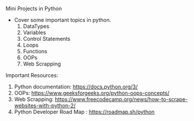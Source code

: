 Mini Projects in Python 
- Cover some important topics in python.
  1. DataTypes
  2. Variables
  3. Control Statements
  4. Loops
  5. Functions
  6. OOPs
  7. Web Scrapping
  
Important Resources:
  
  1. Python documentation: https://docs.python.org/3/
  2. OOPs: https://www.geeksforgeeks.org/python-oops-concepts/
  3. Web Scrapping: https://www.freecodecamp.org/news/how-to-scrape-websites-with-python-2/
  4. Python Developer Road Map : https://roadmap.sh/python
